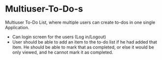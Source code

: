 # Multiuser-To-Do-s
  
  Multiuser To-Do List, where multiple users can create to-dos in one single Application.
- Can login screen for the users (Log in/Logout)
- User should be able to add an item to the to-do list if he had added that item. He should be able to mark that as         completed, or else it would be only viewed, and he cannot mark it as completed. 
